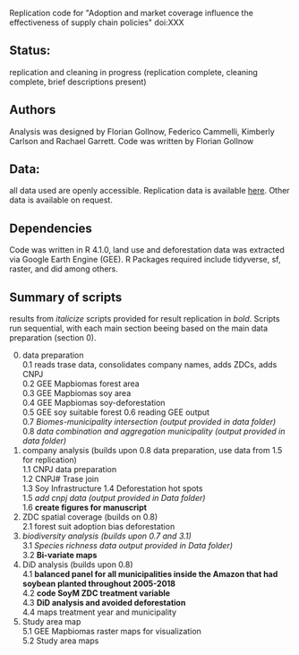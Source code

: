 Replication code for "Adoption and market coverage influence the effectiveness of supply chain policies" doi:XXX

## Status: 
replication and cleaning in progress (replication complete, cleaning complete, brief descriptions present)

## Authors
Analysis was designed by Florian Gollnow, Federico Cammelli, Kimberly Carlson and Rachael Garrett. Code was written by Florian Gollnow

## Data: 
all data used are openly accessible. Replication data is available [here](https://www.dropbox.com/sh/irog673gk6yy5az/AAB9FTCjn-0Bg-6RSLIQoDUUa?dl=0). Other data is available on request.

## Dependencies
Code was written in R 4.1.0, land use and deforestation data was extracted via Google Earth Engine (GEE). R Packages required include tidyverse, sf, raster, and did among others.

## Summary of scripts 
results from *italicize* scripts provided for result replication in *bold*. Scripts run sequential, with each main section beeing based on the main data preparation (section 0). 

0. data preparation  
  0.1 reads trase data, consolidates company names, adds ZDCs, adds CNPJ  
  0.2 GEE Mapbiomas forest area  
  0.3 GEE Mapbiomas soy area  
  0.4 GEE Mapbiomas soy-deforestation  
  0.5 GEE soy suitable forest
  0.6 reading GEE output  
  0.7 *Biomes-municipality intersection (output provided in data folder)*  
  0.8 *data combination and aggregation municipality (output provided in data folder)*      
1. company analysis (builds upon 0.8 data preparation, use data from 1.5 for replication)   
  1.1 CNPJ data preparation  
  1.2 CNPJ# Trase join  
  1.3 Soy Infrastructure 
  1.4 Deforestation hot spots  
  1.5 *add cnpj data (output provided in Data folder)*  
  1.6 **create figures for manuscript**  
2. ZDC spatial coverage (builds on 0.8)   
  2.1 forest suit adoption bias deforestation
3. *biodiversity analysis (builds upon 0.7 and 3.1)*   
  3.1 *Species richness data output provided in Data folder)*    
  3.2 **Bi-variate maps**  
4. DiD analysis (builds upon 0.8)   
  4.1 **balanced panel for all municipalities inside the Amazon that had soybean planted throughout 2005-2018**  
  4.2 **code SoyM ZDC treatment variable**  
  4.3 **DiD analysis and avoided deforestation**   
  4.4 maps treatment year and municipality  
5. Study area map  
  5.1 GEE Mapbiomas raster maps for visualization  
  5.2 Study area maps   



